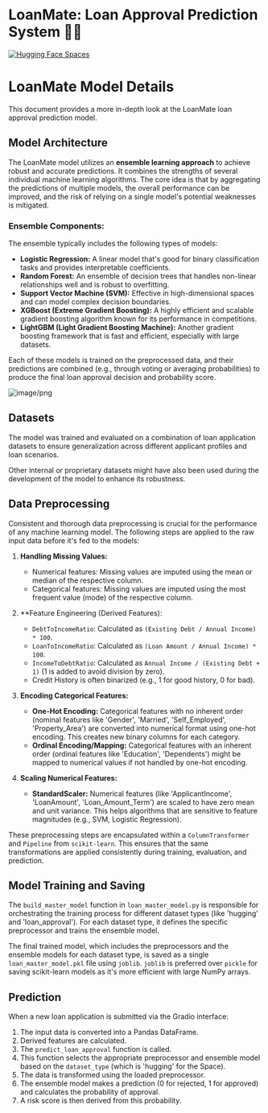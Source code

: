# LoanMate: Loan Approval Prediction System 🚀💸

[![Hugging Face Spaces](https://img.shields.io/badge/Live%20Demo-HuggingFace-blue?logo=huggingface&logoColor=yellow)](https://huggingface.co/spaces/Chakri5658/loanmate)


# LoanMate Model Details

This document provides a more in-depth look at the LoanMate loan approval prediction model.

## Model Architecture

The LoanMate model utilizes an **ensemble learning approach** to achieve robust and accurate predictions. It combines the strengths of several individual machine learning algorithms. The core idea is that by aggregating the predictions of multiple models, the overall performance can be improved, and the risk of relying on a single model's potential weaknesses is mitigated.

### Ensemble Components:

The ensemble typically includes the following types of models:

*   **Logistic Regression:** A linear model that's good for binary classification tasks and provides interpretable coefficients.
*   **Random Forest:** An ensemble of decision trees that handles non-linear relationships well and is robust to overfitting.
*   **Support Vector Machine (SVM):** Effective in high-dimensional spaces and can model complex decision boundaries.
*   **XGBoost (Extreme Gradient Boosting):** A highly efficient and scalable gradient boosting algorithm known for its performance in competitions.
*   **LightGBM (Light Gradient Boosting Machine):** Another gradient boosting framework that is fast and efficient, especially with large datasets.

Each of these models is trained on the preprocessed data, and their predictions are combined (e.g., through voting or averaging probabilities) to produce the final loan approval decision and probability score.


![image/png](https://cdn-uploads.huggingface.co/production/uploads/67d84bd79d35da9f13ec9489/h8s8pe-MUtbywbJDnr2Jl.png)


## Datasets

The model was trained and evaluated on a combination of loan application datasets to ensure generalization across different applicant profiles and loan scenarios. 

Other internal or proprietary datasets might have also been used during the development of the model to enhance its robustness.

## Data Preprocessing

Consistent and thorough data preprocessing is crucial for the performance of any machine learning model. The following steps are applied to the raw input data before it's fed to the models:

1.  **Handling Missing Values:**
    *   Numerical features: Missing values are imputed using the mean or median of the respective column.
    *   Categorical features: Missing values are imputed using the most frequent value (mode) of the respective column.

2.  **Feature Engineering (Derived Features):
    *   `DebtToIncomeRatio`: Calculated as `(Existing Debt / Annual Income) * 100`.
    *   `LoanToIncomeRatio`: Calculated as `(Loan Amount / Annual Income) * 100`.
    *   `IncomeToDebtRatio`: Calculated as `Annual Income / (Existing Debt + 1)` (1 is added to avoid division by zero).
    *   Credit History is often binarized (e.g., 1 for good history, 0 for bad).

3.  **Encoding Categorical Features:**
    *   **One-Hot Encoding:** Categorical features with no inherent order (nominal features like 'Gender', 'Married', 'Self_Employed', 'Property_Area') are converted into numerical format using one-hot encoding. This creates new binary columns for each category.
    *   **Ordinal Encoding/Mapping:** Categorical features with an inherent order (ordinal features like 'Education', 'Dependents') might be mapped to numerical values if not handled by one-hot encoding.

4.  **Scaling Numerical Features:**
    *   **StandardScaler:** Numerical features (like 'ApplicantIncome', 'LoanAmount', 'Loan_Amount_Term') are scaled to have zero mean and unit variance. This helps algorithms that are sensitive to feature magnitudes (e.g., SVM, Logistic Regression).

These preprocessing steps are encapsulated within a `ColumnTransformer` and `Pipeline` from `scikit-learn`. This ensures that the same transformations are applied consistently during training, evaluation, and prediction.

## Model Training and Saving

The `build_master_model` function in `loan_master_model.py` is responsible for orchestrating the training process for different dataset types (like 'hugging' and 'loan_approval'). For each dataset type, it defines the specific preprocessor and trains the ensemble model.

The final trained model, which includes the preprocessors and the ensemble models for each dataset type, is saved as a single `loan_master_model.pkl` file using `joblib`. `joblib` is preferred over `pickle` for saving scikit-learn models as it's more efficient with large NumPy arrays.

## Prediction

When a new loan application is submitted via the Gradio interface:

1.  The input data is converted into a Pandas DataFrame.
2.  Derived features are calculated.
3.  The `predict_loan_approval` function is called.
4.  This function selects the appropriate preprocessor and ensemble model based on the `dataset_type` (which is 'hugging' for the Space).
5.  The data is transformed using the loaded preprocessor.
6.  The ensemble model makes a prediction (0 for rejected, 1 for approved) and calculates the probability of approval.
7.  A risk score is then derived from this probability.
